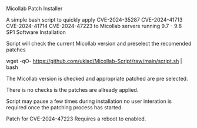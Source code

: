 Micollab Patch Installer

A simple bash script to quickly apply CVE-2024-35287 CVE-2024-41713 CVE-2024-41714 CVE-2024-47223 to Micollab servers running 9.7 - 9.8 SP1 Software
Installation

Script will check the current Micollab version and preselect the recomended patches

wget -qO- https://github.com/uklad/Micollab-Script/raw/main/script.sh | bash

The Micollab version is checked and appropriate patched are pre selected.

There is no checks is the patches are allready applied.

Script may pause a few times during installation no user interation is required once the patching process has started.

Patch for CVE-2024-47223 Requires a reboot to enabled.


